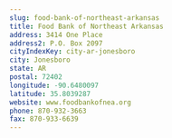 ```yaml
---
slug: food-bank-of-northeast-arkansas
title: Food Bank of Northeast Arkansas
address: 3414 One Place
address2: P.O. Box 2097
cityIndexKey: city-ar-jonesboro
city: Jonesboro
state: AR
postal: 72402
longitude: -90.6480097
latitude: 35.8039287
website: www.foodbankofnea.org
phone: 870-932-3663
fax: 870-933-6639
---
```

